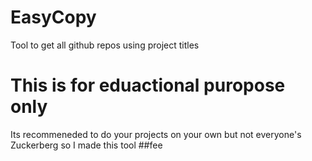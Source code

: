# EasyCopy
Tool to get all github repos using project titles
# This is for eduactional puropose only
Its recommeneded to do your projects on your own but not everyone's Zuckerberg so I made this tool
##fee
